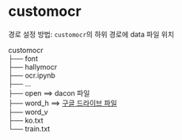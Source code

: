 # customocr

경로 설정 방법: ```customocr```의 하위 경로에 data 파일 위치

customocr <br>
├── font <br>
├── hallymocr <br>
├── ocr.ipynb <br>
├── ... <br>
├── open ==> dacon 파일 <br>
├── word_h ==> [구글 드라이브 파일](https://drive.google.com/file/d/1b_ae-2qFmUOo6-QTOapZ4TbPr8iTYYOp/view?usp=sharing) <br>
├── word_v <br>
├── ko.txt <br>
└── train.txt <br>
